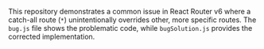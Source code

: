This repository demonstrates a common issue in React Router v6 where a catch-all route (`*`) unintentionally overrides other, more specific routes. The `bug.js` file shows the problematic code, while `bugSolution.js` provides the corrected implementation.